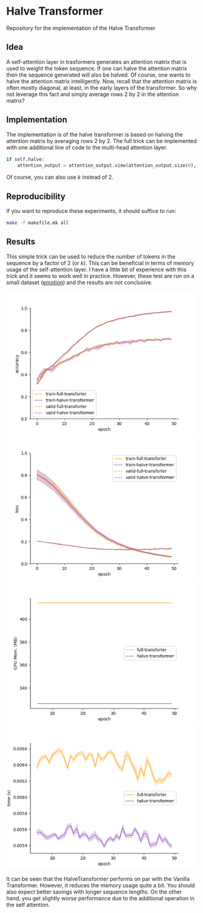 # Halve Transformer
Repository for the implementation of the Halve Transformer

## Idea
A self-attention layer in trasformers generates an attention matrix that is used to weight the token sequence. 
If one can halve the attention matrix then the sequence generated will also be halved.
Of course, one wants to halve the attention matrix intelligently.
Now, recall that the attention matrix is often mostly diagonal, at least, in the early layers of the transformer.
So why not leverage this fact and simply average rows 2 by 2 in the attention matrix?

## Implementation

The implementation is of the halve transformer is based on halving the attention matrix by averaging rows 2 by 2.
The full trick can be implemented with one additional line of code to the multi-head attention layer.

```python
if self.halve:
    attention_output = attention_output.view(attention_output.size(0), attention_output.size(1)//2, -1, attention_output.size(2)).mean(1)
```

Of course, you can also use $k$ instead of 2.

## Reproducibility
If you want to reproduce these experiments, it should suffice to run:
```bash
make -f makefile.mk all
```

## Results
This simple trick can be used to reduce the number of tokens in the sequence by a factor of 2 (or $k$). 
This can be beneficial in terms of memory usage of the self-attention layer.
I have a little bit of experience with this trick and it seems to work well in practice.
However, these test are run on a small dataset ([emotion](https://huggingface.co/datasets/dair-ai/emotion)) and the results are not conclusive.

![alt text](https://github.com/f14-bertolotti/halveformer/blob/main/figs/accuracy.png?raw=true)
![alt text](https://github.com/f14-bertolotti/halveformer/blob/main/figs/loss.png?raw=true)
![alt text](https://github.com/f14-bertolotti/halveformer/blob/main/figs/gpumem.png?raw=true)
![alt text](https://github.com/f14-bertolotti/halveformer/blob/main/figs/time.png?raw=true)

It can be seen that the HalveTransformer performs on par with the Vanilla Transformer. 
However, it reduces the memory usage quite a bit. You should also expect better savings with longer sequence lengths.
On the other hand, you get slightly worse performance due to the additional operation in the self attention.


